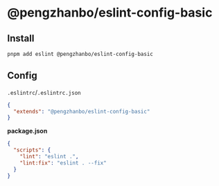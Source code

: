 # @pengzhanbo/eslint-config-basic

## Install

```sh
pnpm add eslint @pengzhanbo/eslint-config-basic
```

## Config

`.eslintrc`/`.eslintrc.json`

```json
{
  "extends": "@pengzhanbo/eslint-config-basic"
}
```

**package.json**

```json
{
  "scripts": {
    "lint": "eslint .",
    "lint:fix": "eslint . --fix"
  }
}
```
